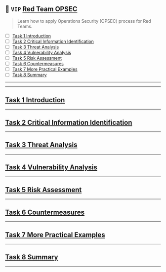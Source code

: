 ## 🔶 `VIP` [Red Team OPSEC](https://tryhackme.com/jr/opsec)
> Learn how to apply Operations Security (OPSEC) process for Red Teams.
- [ ] [Task 1  Introduction](#task-1--introduction)
- [ ] [Task 2  Critical Information Identification](task-2--critical-information-identification)
- [ ] [Task 3  Threat Analysis](#task-3--threat-analysis)
- [ ] [Task 4  Vulnerability Analysis](#task-4--vulnerability-analysis)
- [ ] [Task 5  Risk Assessment](#task-5--risk-assessment)
- [ ] [Task 6  Countermeasures](#task-6--countermeasures)
- [ ] [Task 7  More Practical Examples](#task-7--more-practical-examples)
- [ ] [Task 8  Summary](#task-8--summary)

---
---

## [Task 1  Introduction]()

---

## [Task 2  Critical Information Identification]()

---

## [Task 3  Threat Analysis]()

---

## [Task 4  Vulnerability Analysis]()

---

## [Task 5  Risk Assessment]()

---

## [Task 6  Countermeasures]()

---

## [Task 7  More Practical Examples]()

---

## [Task 8  Summary]()

---
